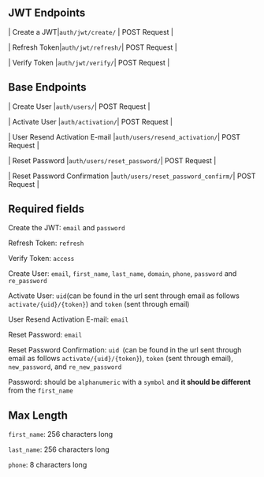 ## **JWT Endpoints**
| Create a JWT|`auth/jwt/create/` | POST Request |

| Refresh Token|`auth/jwt/refresh/`| POST Request |

| Verify Token |`auth/jwt/verify/`| POST Request |
## **Base Endpoints**

| Create User |`auth/users/`| POST Request |

| Activate User |`auth/activation/`| POST Request |

| User Resend Activation E-mail |`auth/users/resend_activation/`| POST Request |

| Reset Password |`auth/users/reset_password/`| POST Request |

| Reset Password Confirmation |`auth/users/reset_password_confirm/`| POST Request |

## **Required fields**

Create the JWT: `email` and `password`

Refresh Token:  `refresh`

Verify Token: `access`

Create User: `email`, `first_name`, `last_name`, `domain`, `phone`, `password` and `re_password`

Activate User: `uid`(can be found in the url sent through email as 
follows `activate/{uid}/{token}`) and `token` (sent through email)

User Resend Activation E-mail:  `email`

Reset Password:  `email`

Reset Password Confirmation: `uid `(can be found in the url sent through email as follows `activate/{uid}/{token}`), `token` (sent through email), `new_password`, and `re_new_password`

Password: should be `alphanumeric` with a `symbol` and **it should be different** from the `first_name`

## **Max Length**

`first_name`: 256 characters long

`last_name`: 256 characters long

`phone`: 8 characters long
